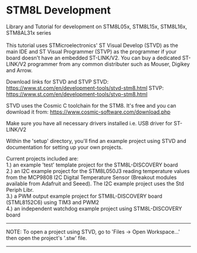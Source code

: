 # STM8L Development
Library and Tutorial for development on STM8L05x, STM8L15x, STM8L16x, STM8AL31x series
\
\
This tutorial uses STMicroelectronics' ST Visual Develop (STVD) as the main IDE and ST Visual Programmer (STVP) as the programmer if your board doesn't have an embedded ST-LINK/V2. You can buy a dedicated ST-LINK/V2 programmer from any common distributer such as Mouser, Digikey and Arrow.

Download links for STVD and STVP
STVD: https://www.st.com/en/development-tools/stvd-stm8.html
STVP: https://www.st.com/en/development-tools/stvp-stm8.html

STVD uses the Cosmic C toolchain for the STM8. It's free and you can download it from: https://www.cosmic-software.com/download.php

Make sure you have all necessary drivers installed i.e. USB driver for ST-LINK/V2

Within the 'setup' directory, you'll find an example project using STVD and documentation for setting up your own projects.



Current projects included are:\
1.) an example 'test' template project for the STM8L-DISCOVERY board\
2.) an I2C example project for the STM8L050J3 reading temperature values from the MCP9808 I2C Digital Temperature Sensor (Breakout modules available from Adafruit and Seeed). The I2C example project uses the Std Periph Libr.\
3.) a PWM output example project for STM8L-DISCOVERY board (STML8152C6) using TIM3 and PWM2\
4.) an independent watchdog example project using STM8L-DISCOVERY board

***
NOTE:	To open a project using STVD, go to 'Files -> Open Workspace...' then open the project's '.stw' file.
***